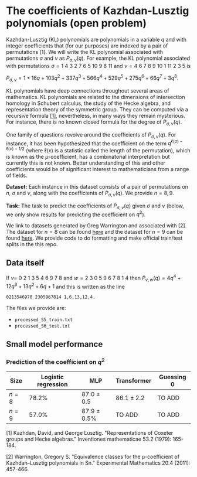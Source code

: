 # The coefficients of Kazhdan-Lusztig polynomials (open problem)

Kazhdan-Lusztig (KL) polynomials are polynomials in a variable $q$ and with integer coefficients that (for our purposes) are indexed by a pair of permutations \[1\]. We will write the KL polynomial associated with permutations $\sigma$ and $\nu$ as $P_{\sigma,\nu}(q)$. For example, the KL polynomial associated with permutations $\sigma = 1$ $4$ $3$ $2$ $7$ $6$ $5$ $10$ $9$ $8$ $11$ and $\nu = 4$ $6$ $7$ $8$ $9$ $10$ $1$ $11$ $2$ $3$ $5$ is

$P_{\sigma,\nu} = 1 + 16q + 103q^2 + 337q^3 + 566q^4 + 529q^5 + 275q^6 + 66q^7 + 3q^8.$

KL polynomials have deep connections throughout several areas of mathematics. KL polynomials are related to the dimensions of intersection homology in Schubert calculus, the study of the Hecke algebra, and representation theory of the symmetric group. They can be computed via a recursive formula [\[1\]](https://link.springer.com/article/10.1007/BF01390031), nevertheless, in many ways they remain mysterious. For instance, there is no known closed formula for the degree of $P_{\sigma,\nu}(q)$.

One family of questions revolve around the coefficients of $P_{\sigma,\nu}(q)$. For instance, it has been hypothesized that the coefficient on the term $q^{\ell(\sigma) - \ell(\nu)-1/2}$ (where $\ell(x)$ is a statistic called the length of the permutation), which is known as the $\mu$-coefficient, has a combinatorial interpretation but currently this is not known. Better understanding of this and other coefficients would be of significant interest to mathematicians from a range of fields.

**Dataset:** Each instance in this dataset consists of a pair of permutations on $n$, $\sigma$ and $\nu$, along with the coefficients of $P_{\sigma,\nu}(q)$. We provide $n = 8,9$.

**Task:** The task to predict the coefficients of $P_{\sigma,\nu}(q)$ given $\sigma$ and $\nu$ (below, we only show results for predicting the coefficient on $q^2$).

We link to datasets generated by Greg Warrington and associated with \[2\]. The dataset for $n = 8$ can be found [here](https://gswarrin.w3.uvm.edu/research/klc/eps-s8-klps) and the dataset for $n = 9$ can be found [here](https://gswarrin.w3.uvm.edu/research/klc/eps-s9-klps). We provide code to do formatting and make official train/test splits in the this repo.

## Data itself

If $v =$ $0$ $2$ $1$ $3$ $5$ $4$ $6$ $9$ $7$ $8$ and $w=2$ $3$ $0$ $5$ $9$ $6$ $7$ $8$ $1$ $4$ then $P_{v,w}(q) = 4q^4+12q^3+13q^2+6q+1$ and this is written as the line

``0213546978 2305967814 1,6,13,12,4.``

The files we provide are: 
- ``processed_S5_train.txt``
- ``processed_S6_test.txt``

## Small model performance

### Prediction of the coefficient on $q^2$

| Size | Logistic regression | MLP | Transformer | Guessing 0 | 
|----------|----------|-----------|------------|------------|
| $n= 8$ | 78.2% | 87.0 $\pm$ 0.5 | $86.1 \pm 2.2$| TO ADD |
| $n= 9$ | 57.0% | 87.9 $\pm$ 0.5% | TO ADD | TO ADD |

\[1\] Kazhdan, David, and George Lusztig. "Representations of Coxeter groups and Hecke algebras." Inventiones mathematicae 53.2 (1979): 165-184.

\[2\] Warrington, Gregory S. "Equivalence classes for the μ-coefficient of Kazhdan–Lusztig polynomials in Sn." Experimental Mathematics 20.4 (2011): 457-466.
